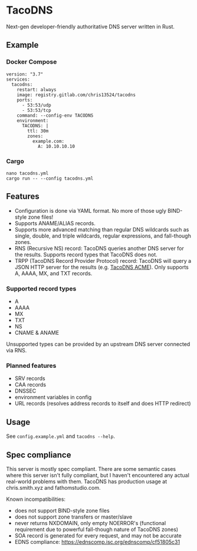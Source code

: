 # TacoDNS

Next-gen developer-friendly authoritative DNS server written in Rust.

## Example

### Docker Compose

```
version: "3.7"
services:
  tacodns:
    restart: always
    image: registry.gitlab.com/chris13524/tacodns
    ports:
      - 53:53/udp
      - 53:53/tcp
    command: --config-env TACODNS
    environment:
      TACODNS: |
        ttl: 30m
        zones:
          example.com:
            A: 10.10.10.10
```

### Cargo

```
nano tacodns.yml
cargo run -- --config tacodns.yml
```

## Features

  - Configuration is done via YAML format. No more of those ugly
    BIND-style zone files!
  - Supports ANAME/ALIAS records.
  - Supports more advanced matching than regular DNS wildcards such as
    single, double, and triple wildcards, regular expressions, and
    fall-though zones.
  - RNS (Recursive NS) record: TacoDNS queries another DNS server for
    the results. Supports record types that TacoDNS does not.
  - TRPP (TacoDNS Record Provider Protocol) record: TacoDNS will query
    a JSON HTTP server for the results
    (e.g. [TacoDNS ACME](https://gitlab.com/chris13524/tacodns-acme)).
    Only supports A, AAAA, MX, and TXT records.

### Supported record types

  - A
  - AAAA
  - MX
  - TXT
  - NS
  - CNAME & ANAME

Unsupported types can be provided by an upstream DNS server connected via RNS.

### Planned features

  - SRV records
  - CAA records
  - DNSSEC
  - environment variables in config
  - URL records (resolves address records to itself and does HTTP redirect)

## Usage

See `config.example.yml` and `tacodns --help`.

## Spec compliance

This server is mostly spec compliant. There are some semantic cases
where this server isn't fully compliant, but I haven't encountered any
actual real-world problems with them. TacoDNS has production usage at
chris.smith.xyz and fathomstudio.com.

Known incompatibilities:

  - does not support BIND-style zone files
  - does not support zone transfers or master/slave
  - never returns NXDOMAIN, only empty NOERROR's (functional requirement
    due to powerful fall-though nature of TacoDNS zones)
  - SOA record is generated for every request, and may not be accurate
  - EDNS compliance: https://ednscomp.isc.org/ednscomp/cf51805c31
